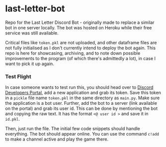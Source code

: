 # last-letter-bot
Repo for the Last Letter Discord Bot - originally made to replace a similar bot in one server locally. The bot was hosted on Heroku while their free service was still available.

Critical files like `token.pkl` are not uploaded, and other dataframe files are not fully initialised as I don't currently intend to deploy the bot again. This repo is here for showcasing, archiving, and to note down possible improvements to the program (of which there's admittedly a lot), in case I want to pick it up again.

### Test Flight

In case someone wants to test run this, you should head over to [Discord Developers Portal](https://discord.com/developers/applications), add a new application and grab its token. Save this token in a `pickle` file name `token.pkl` in the same directory as `main.py`. Make sure the application is a bot user. Further, add the bot to a server (link available on the portal) and grab its user id. This can be done by mentioning the bot and copying the raw text. It has the format `<@ user id >` and save it in `id.pkl`.

Then, just run the file. The initial few code snippets should handle everything. The bot should appear online. You can use the command `c!add` to make a channel active and play the game there.
